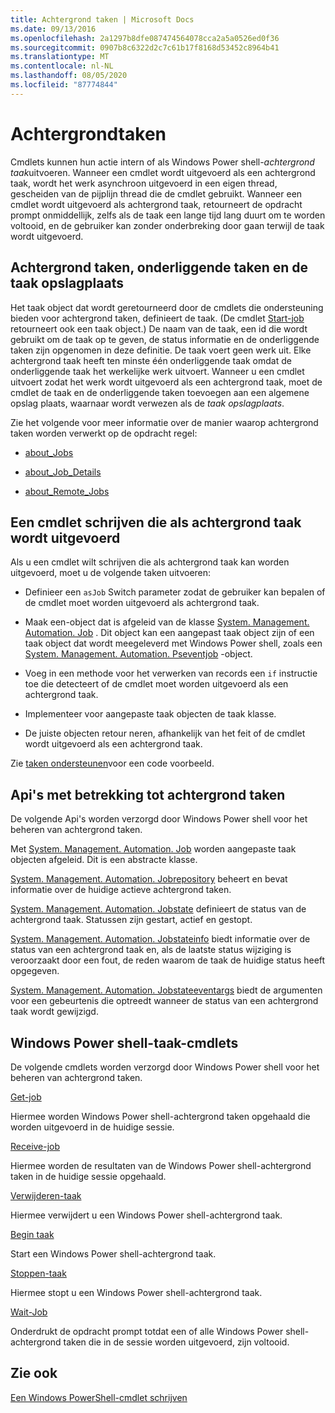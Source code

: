 ```yaml
---
title: Achtergrond taken | Microsoft Docs
ms.date: 09/13/2016
ms.openlocfilehash: 2a1297b8dfe087474564078cca2a5a0526ed0f36
ms.sourcegitcommit: 0907b8c6322d2c7c61b17f8168d53452c8964b41
ms.translationtype: MT
ms.contentlocale: nl-NL
ms.lasthandoff: 08/05/2020
ms.locfileid: "87774844"
---
```

# <a name="background-jobs"></a>Achtergrondtaken

Cmdlets kunnen hun actie intern of als Windows Power shell-*achtergrond taak*uitvoeren. Wanneer een cmdlet wordt uitgevoerd als een achtergrond taak, wordt het werk asynchroon uitgevoerd in een eigen thread, gescheiden van de pijplijn thread die de cmdlet gebruikt. Wanneer een cmdlet wordt uitgevoerd als achtergrond taak, retourneert de opdracht prompt onmiddellijk, zelfs als de taak een lange tijd lang duurt om te worden voltooid, en de gebruiker kan zonder onderbreking door gaan terwijl de taak wordt uitgevoerd.

## <a name="background-jobs-child-jobs-and-the-job-repository"></a>Achtergrond taken, onderliggende taken en de taak opslagplaats

Het taak object dat wordt geretourneerd door de cmdlets die ondersteuning bieden voor achtergrond taken, definieert de taak. (De cmdlet [Start-job](/powershell/module/Microsoft.PowerShell.Core/Start-Job) retourneert ook een taak object.) De naam van de taak, een id die wordt gebruikt om de taak op te geven, de status informatie en de onderliggende taken zijn opgenomen in deze definitie. De taak voert geen werk uit. Elke achtergrond taak heeft ten minste één onderliggende taak omdat de onderliggende taak het werkelijke werk uitvoert. Wanneer u een cmdlet uitvoert zodat het werk wordt uitgevoerd als een achtergrond taak, moet de cmdlet de taak en de onderliggende taken toevoegen aan een algemene opslag plaats, waarnaar wordt verwezen als de *taak opslagplaats*.

Zie het volgende voor meer informatie over de manier waarop achtergrond taken worden verwerkt op de opdracht regel:

- [about_Jobs](/powershell/module/microsoft.powershell.core/about/about_jobs)

- [about_Job_Details](/powershell/module/microsoft.powershell.core/about/about_job_details)

- [about_Remote_Jobs](/powershell/module/microsoft.powershell.core/about/about_remote_jobs)

## <a name="writing-a-cmdlet-that-runs-as-a-background-job"></a>Een cmdlet schrijven die als achtergrond taak wordt uitgevoerd

Als u een cmdlet wilt schrijven die als achtergrond taak kan worden uitgevoerd, moet u de volgende taken uitvoeren:

- Definieer een `asJob` Switch parameter zodat de gebruiker kan bepalen of de cmdlet moet worden uitgevoerd als achtergrond taak.

- Maak een-object dat is afgeleid van de klasse [System. Management. Automation. Job](/dotnet/api/System.Management.Automation.Job) . Dit object kan een aangepast taak object zijn of een taak object dat wordt meegeleverd met Windows Power shell, zoals een [System. Management. Automation. Pseventjob](/dotnet/api/System.Management.Automation.PSEventJob) -object.

- Voeg in een methode voor het verwerken van records een `if` instructie toe die detecteert of de cmdlet moet worden uitgevoerd als een achtergrond taak.

- Implementeer voor aangepaste taak objecten de taak klasse.

- De juiste objecten retour neren, afhankelijk van het feit of de cmdlet wordt uitgevoerd als een achtergrond taak.

Zie [taken ondersteunen](./how-to-support-jobs.md)voor een code voorbeeld.

## <a name="background-job-related-apis"></a>Api's met betrekking tot achtergrond taken

De volgende Api's worden verzorgd door Windows Power shell voor het beheren van achtergrond taken.

Met [System. Management. Automation. Job](/dotnet/api/System.Management.Automation.Job) worden aangepaste taak objecten afgeleid. Dit is een abstracte klasse.

[System. Management. Automation. Jobrepository](/dotnet/api/System.Management.Automation.JobRepository) beheert en bevat informatie over de huidige actieve achtergrond taken.

[System. Management. Automation. Jobstate](/dotnet/api/System.Management.Automation.JobState) definieert de status van de achtergrond taak. Statussen zijn gestart, actief en gestopt.

[System. Management. Automation. Jobstateinfo](/dotnet/api/System.Management.Automation.JobStateInfo) biedt informatie over de status van een achtergrond taak en, als de laatste status wijziging is veroorzaakt door een fout, de reden waarom de taak de huidige status heeft opgegeven.

[System. Management. Automation. Jobstateeventargs](/dotnet/api/System.Management.Automation.JobStateEventArgs) biedt de argumenten voor een gebeurtenis die optreedt wanneer de status van een achtergrond taak wordt gewijzigd.

## <a name="windows-powershell-job-cmdlets"></a>Windows Power shell-taak-cmdlets

De volgende cmdlets worden verzorgd door Windows Power shell voor het beheren van achtergrond taken.

[Get-job](/powershell/module/Microsoft.PowerShell.Core/Get-Job)

Hiermee worden Windows Power shell-achtergrond taken opgehaald die worden uitgevoerd in de huidige sessie.

[Receive-job](/powershell/module/Microsoft.PowerShell.Core/Receive-Job)

Hiermee worden de resultaten van de Windows Power shell-achtergrond taken in de huidige sessie opgehaald.

[Verwijderen-taak](/powershell/module/Microsoft.PowerShell.Core/Remove-Job)

Hiermee verwijdert u een Windows Power shell-achtergrond taak.

[Begin taak](/powershell/module/Microsoft.PowerShell.Core/Start-Job)

Start een Windows Power shell-achtergrond taak.

[Stoppen-taak](/powershell/module/Microsoft.PowerShell.Core/Stop-Job)

Hiermee stopt u een Windows Power shell-achtergrond taak.

[Wait-Job](/powershell/module/Microsoft.PowerShell.Core/Wait-Job)

Onderdrukt de opdracht prompt totdat een of alle Windows Power shell-achtergrond taken die in de sessie worden uitgevoerd, zijn voltooid.

## <a name="see-also"></a>Zie ook

[Een Windows PowerShell-cmdlet schrijven](./writing-a-windows-powershell-cmdlet.md)
